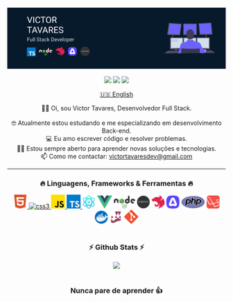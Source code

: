 ![Victor Tavares](./topo.png)

<p align="center">
  <a href="https://github.com/victortavaresdev"><img src="https://img.shields.io/badge/GitHub-444444?style=for-the-badge&logo=github&logoColor=white" height="20" /></a>
  <a href="mailto:victortavaresdev@gmail.com"><img src="https://img.shields.io/badge/Gmail-D14836?style=for-the-badge&logo=gmail&logoColor=white" height="20" /></a>
  <a href="https://www.linkedin.com/in/victor-tavares-dev/"><img src="https://img.shields.io/badge/LinkedIn-0077B5?style=for-the-badge&logo=linkedin&logoColor=white" height="20" /></a>
</p>

<p align="center">
  <a href="https://github.com/victortavaresdev/victortavaresdev/blob/main/README.md">🇺🇸 English</a> 
</p>

<p align="center">
  🙋‍♂️ Oi, sou Victor Tavares, Desenvolvedor Full Stack.
  <br>
  <br>
  🤓 Atualmente estou estudando e me especializando em desenvolvimento Back-end.
  <br>
  💻 Eu amo escrever código e resolver problemas.
  <br>
  👨‍💻 Estou sempre aberto para aprender novas soluções e tecnologias.
  <br>
  📫 Como me contactar: <a href="mailto: victortavaresdev@gmail.com">victortavaresdev@gmail.com</a>
</p>

<hr>

<h3 align="center">🔥 Linguagens, Frameworks & Ferramentas 🔥</h3>

<p align="center">
    <a href="https://www.w3.org/html/" target="_blank"> <img src="https://github.com/victortavaresdev/victortavaresdev/blob/main/html5.png" alt="html5" height="32" />     </a>
    <a href="https://www.w3schools.com/css/" target="_blank"> <img src="https://upload.wikimedia.org/wikipedia/commons/6/62/CSS3_logo.svg" alt="css3" height="32" /> </a>
     <a href="https://developer.mozilla.org/en-US/docs/Web/JavaScript" target="_blank"> <img src="https://github.com/victortavaresdev/victortavaresdev/blob/main/js.png" alt="javascript" height="32"/> </a> 
    <a href="https://www.typescriptlang.org/" target="_blank"> <img src="https://github.com/victortavaresdev/victortavaresdev/blob/main/typescript.png" alt="typescript" height="32"/> </a> 
   <a href="https://reactjs.org/"><img src="https://github.com/victortavaresdev/victortavaresdev/blob/main/react.png" height="30" /></a>
   <a href="https://vuejs.org/"><img src="https://github.com/victortavaresdev/victortavaresdev/blob/main/vueJS.png" height="30" /></a>
   <a href="https://nodejs.org/en/"><img src="https://github.com/victortavaresdev/victortavaresdev/blob/main/node.png" height="30" /></a>
   <a href="https://expressjs.com/"><img src="https://github.com/victortavaresdev/victortavaresdev/blob/main/express-js.png" height="30" /></a>
   <a href="https://nestjs.com/"><img src="https://github.com/victortavaresdev/victortavaresdev/blob/main/nest.svg" height="30" /></a>
   <a href="https://adonisjs.com/"><img src="https://github.com/victortavaresdev/victortavaresdev/blob/main/adonis.png" height="30" /></a>
   <a href="https://www.php.net/"><img src="https://github.com/victortavaresdev/victortavaresdev/blob/main/php.png" height="30" /></a>
   <a href="https://laravel.com/"><img src="https://github.com/victortavaresdev/victortavaresdev/blob/main/laravel.png" height="30" /></a>
   <a href="https://www.docker.com/"><img src="https://github.com/victortavaresdev/victortavaresdev/blob/main/docker.png" height="30" /></a>
   <a href="https://jestjs.io/pt-BR/"><img src="https://github.com/victortavaresdev/victortavaresdev/blob/main/jestt.png" height="30" /></a>
   <a href="https://git-scm.com/"><img src="https://github.com/victortavaresdev/victortavaresdev/blob/main/gitt.png" height="32" /></a>
</p>

#

<h3 align="center">⚡ Github Stats ⚡</h3>

<div align="center" href="https://github.com/victortavaresdev">
  <img align="center" src="https://github-readme-stats.vercel.app/api/top-langs/?username=victortavaresdev&layout=compact&theme=tokyonight" />
</div>

#

<div align="center">

### Nunca pare de aprender 👍

</div>


